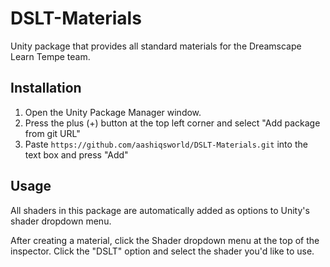 # DSLT-Materials

Unity package that provides all standard materials for the Dreamscape Learn Tempe team.

## Installation

1. Open the Unity Package Manager window.
2. Press the plus (+) button at the top left corner and select "Add package from git URL"
3. Paste `https://github.com/aashiqsworld/DSLT-Materials.git` into the text box and press "Add"

## Usage
All shaders in this package are automatically added as options to Unity's shader dropdown menu.

After creating a material, click the Shader dropdown menu at the top of the inspector. Click the "DSLT" option and select the shader you'd like to use. 